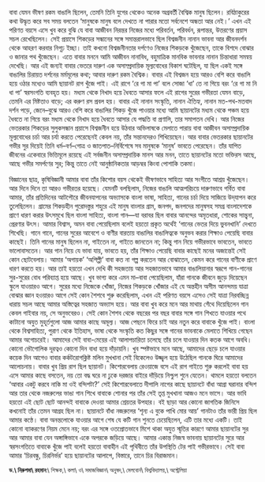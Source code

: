 বাবা যেমন ভীষণ রকম বাঙালি ছিলেন, তেমনি তিনি যুগের থেকেও অনেক অগ্রবর্তী বৈশ্বিক মানুষ ছিলেন। রবিঠাকুরের কথা উদ্ধৃত করে সব সময় বলতেন ‘মানুষকে মানুষ বলে দেখতে না পারার মতো সর্বনেশে অন্ধতা আর নেই।’ এখন এই পরিণত বয়সে এসে খুব করে বুঝি যে বাবা আজীবন নিরন্তর নিজের মধ্যে পরিবর্তন, পরিবর্ধন, রূপান্তর, উত্তরণের প্রয়াস সচল রেখেছিলেন। সেই প্রয়াসে শিকড়ের সন্ধানের সঙ্গে সমান্তরালভাবে ছিল বিশ্বজনীন নানান ভাবনা আর জীবনদর্শন থেকে আহরণ করবার নিগূঢ় ইচ্ছা। তাই কখনো বিশ্বজনীনতার দর্পণেও নিজের শিকড়কে খুঁজেছেন, তাকে বিশদে বোঝার ও জানার পথ খুঁজেছেন। এতে বাবার মননে আমি আজীবন নানাবিধ, বহুমাত্রিক মানবিক ভাবনার নানান চিন্তাধারা সমন্বয় দেখেছি। আর এই জন্যই বাবার ভেতরে দারুণ এক অসাম্প্রদায়িক মূল্যবোধের বিকাশ ঘটেছিল, যা ছিল একই সঙ্গে বাঙালির চিরায়ত দর্শনের মর্মমূলের কথা; আবার দারুণ রকম বৈশ্বিক। বাবার এই বিশ্বজন হয়ে আরও বেশি করে বাঙালি হয়ে ওঠার মধ্যেও আমি ছায়ানট রাগ খুঁজে পাই। এই রাগে ‘রে গা মা পা’ বলে সোজা ‘ধা’ তে না গিয়ে বরং ‘রে গা মা নি ধা পা’ স্বরসংগতি ব্যবহৃত হয়। মধ্যম থেকে নিখাদ হয়ে ধৈবতে আসার ফলে এই রাগের সুরের গভীরতা যেমন বাড়ে, তেমনি এর মিষ্টতাও বাড়ে; এর করুণ রস প্রবল হয়। বাবার এই নানান সংস্কৃতি, নানান ঐতিহ্য, নানান মত-পথ-মতবাদ দর্শন পড়ে, জেনে–বুঝে আরও বেশি করে বাঙালির শিকড় খুঁজে পাওয়ার মধ্যে আমি ছায়ানটের মধ্যম থেকে পঞ্চম হয়ে ধৈবতে না গিয়ে বরং মধ্যম থেকে নিখাদ হয়ে ধৈবতে আসার যে পদ্ধতি বা প্রণালি, তার সমাপতন দেখি। আর নিজের ভেতরকার শিকড়ের সুলুকসন্ধান প্রয়াসে বিশ্বজনীন হয়ে উঠবার অভিলাষকে মেলাতে পারায় বাবা আজীবন অসাম্প্রদায়িক মূল্যবোধের চর্চা আর চর্যা করতে পেরেছেনই কেবল নয়, তাঁর সন্তানদেরও শিখিয়েছেন। আর বাবার ভেতরকার ছায়ানটের গভীর সুর দিয়েই তিনি ধর্ম–বর্ণ–গোত্র ও জাতপাত–নির্বিশেষে সব মানুষকে ‘মানুষ’ ভাবতে পেরেছেন। তাঁর যাপিত জীবনের একেবারে ভিত্তিমূলে রয়েছে এই সর্বজনীন অসাম্প্রদায়িক মানস আর মনন, তাতে ছায়ানটের মতো ভক্তিরস আছে, আছে গভীর সমর্পণের সুর; কিন্তু তাতে নেই আনুষ্ঠানিকতার আড়ম্বর কিংবা পোশাকি তকমা।

বিজ্ঞানের ছাত্র, কৃষিবিজ্ঞানী আমার বাবা তাঁর কিশোর বয়স থেকেই ভীষণভাবে সাহিত্য আর সংগীতে আশ্রয় খুঁজেছেন। আর দিনে দিনে তা আরও গভীরতর হয়েছে। যেমনটি বলছিলাম, নিজের বাঙালি আত্মপরিচয়ে দারুণভাবে গর্বিত বাবা আমার, তাঁর প্রতিদিনের আটপৌরে জীবনযাপনের অভ্যাসকে বাংলা ভাষা, সাহিত্য, গানের চর্চা দিয়ে সাজিয়ে উদ্‌যাপন করে তুলেছিলেন। গ্রামের শিকড়হীন পুরোদস্তুর শহুরে এই মানুষ বাংলার গ্রাম, জনপদ, জনপদের মানুষসহ সমগ্র বাংলাদেশকে প্রাণে ধারণ করার উৎসমুখে ছিল বাংলা সাহিত্য, বাংলা গান—যা বরাবর ছিল বাবার আনন্দের অমৃতধারা, শোকের সান্ত্বনা, প্রেরণার উৎস। আমার বিশ্বাস, অমন বাবা পেয়েছিলাম বলেই হয়তো প্রকৃত অর্থেই ‘গানের ভেতর দিয়ে ভুবনখানি’ দেখতে শিখেছি। গানে গানে, গানের সুরের আবেশে ও বাণীর বারতায় বাঙালির বাঙালিত্বকে অনুভব করার শিক্ষাও পেয়েছি বাবার কাছেই। তিনি গানের মানুষ ছিলেন না, গাইতেন না, গাইতে জানতেন না; কিন্তু গান নিয়ে গভীরভাবে ভাবতেন, ভাবতে ভালোবাসতেন। আর গান নিয়ে যে ভাবা যায়, ভাবতে হয়, তাঁর শিক্ষাও পেয়েছি বাবার কাছেই মনের অজান্তেই সেই কোন ছোটবেলায়। আমার ‘অগায়ক’ ‘অশিল্পী’ বাবা কত না গল্প করতেন আর বোঝাতেন, কেমন করে গানের বাণীকে প্রাণে ধারণ করতে হয়। আর তাই হয়তো এখন দেখি কী সহজতায় আর সহজাতভাবে আমার বাঙালিয়ানার স্বরূপে গান-গানের সুর-সুরের বোধ পরিব্যাপ্ত হয়ে আছে। খুব ভাগ্য করে এমন মা–বাবা পেয়েছিলাম, যাঁরা গানকে জীবনে জুড়ে দিয়েছেন স্কুলে যাওয়ারও আগে। সুরের মধ্যে নিজেকে খোঁজা, নিজের শিকড়কে খোঁজার এই যে অন্তহীন অসীম আনন্দময় যাত্রা বোঝার জ্ঞান হওয়ারও আগে সেই কোন শৈশবে শুরু করেছিলাম, এখন এই পরিণত বয়সে এসেও সেই যাত্রা নিরবচ্ছিন্ন ধারায় সচল আছে আমার অস্তিত্বের সহজাত অভ্যাস হয়ে। আর বাবা খুব করে মনে আর মাথায় গেঁথে দিয়েছিলেন গান কেবল গাইবার নয়, সে অনুভবেরও। সেই কোন শৈশব থেকে বছরের পর বছর বাবার সঙ্গে গান শিখতে যাওয়ার পথে কাটানো অযুত মুহূর্তগুলো আজ আমার কাছে অমূল্য। আজ পেছনে ফিরে চাই আর নতুন করে বাবাকে খুঁজে পাই। বাংলা থেকে বিশ্বসাহিত্য, পুরাণ থেকে ইতিহাস, ভাষা থেকে সংস্কৃতি কত কিছুর সঙ্গে গানের ভাবনাকে মেলাতে শিখিয়ে গেছেন আমার অগোচরেই। আমাদের সেই বাবা-মেয়ের এই আলাপচারিতা চলেছে তাঁর চলে যাওয়ার দিন কতক আগে অবধি। কোনো ভৌগোলিক দূরত্বও কোনো দিন বাধা হয়ে দাঁড়ায়নি। খুব স্পষ্টভাবে মনে আছে, আমাদের ছেড়ে চলে যাওয়ার কয়েক দিন আগেও বাবার কর্কটরোগক্লিষ্ট মলিন মুখখানা সেই বিকেলেও উজ্জ্বল হয়ে উঠেছিল গানকে ঘিরে আমাদের আলোচনায়। বাবার খুব প্রিয় রাগ ছিল ছায়ানট। কিশোরবেলায় রেওয়াজে বসে এই রাগ গাইতে শুরু করলেই বাবা হয় এসে আমার কাছে বসতেন, নয় তো বদ্ধ ঘরে না ঢুকে দরজার বাইরে দাঁড়িয়ে নিশ্চুপ শুনে যেতেন। থামলে হয়তো বলতেন ‘আবার একটু করবে নাকি মা ওই বন্দিশটা?’ সেই কিশোরবেলাতে দীপালি নাগের কাছে ছায়ানটে বাঁধা আগ্রা ঘরানার বন্দিশ আর তার থেকে নজরুলের ভাঙা গান শিখে বাবাকে শোনার পর তাঁর সেই তৃপ্ত মুখখানা আজও মনে ভাসে। আর ভাবি হয়তো এই ছোট ছোট আনন্দই বাবাকে দেওয়া আমার শ্রেয়তর উপহার। বই ছাড়া আর কোনো জাগতিক জিনিসে কখনোই তাঁর তেমন আগ্রহ ছিল না। ছায়ানটে বাঁধা নজরুলের ‘শূন্য এ বুকে পাখি মোর আয়’ গানটাও তাঁর ভারী প্রিয় ছিল আমার কণ্ঠে। বাবা অনন্তলোকে যাওয়ার আগে শেষ যে কটি গান শুনতে চেয়েছিলেন, এটি তার মধ্যে একটি। তাই কোনো ব্যাকরণের নিয়ম মেনে নয়; বরং এর সঙ্গে ওতপ্রোতভাবে মিশে থাকা অযুত স্মৃতির কারণে আমার ছায়ানটের সুর আর আমার বাবা যেন অঙ্গাঙ্গিভাবে একে অপরকে জড়িয়ে আছে। আমার একান্ত নিজস্ব ভাবনায় ছায়ানটের সুরে আর স্বরসংগতিতে বাবাকে খুঁজে পাই বলেই হয়তো বাবাহীন এই পৃথিবীতে তাঁর উপস্থিতি টের পাই গভীরভাবে। সেই বাবা আমার ‘চিরবন্ধু, চিরনির্ভর’ হয়ে ছায়ানটের আলাপে, বিস্তারে, তানে চির বিরাজমান।

**<sup>ড.\ নিরুপমা\ রহমান</sup>**<sup>:\ শিক্ষক,\ কলা\ ও\ সমাজবিজ্ঞান\ অনুষদ,\ মেলবোর্ন\ বিশ্ববিদ্যালয়,\ অস্ট্রেলিয়া</sup>
